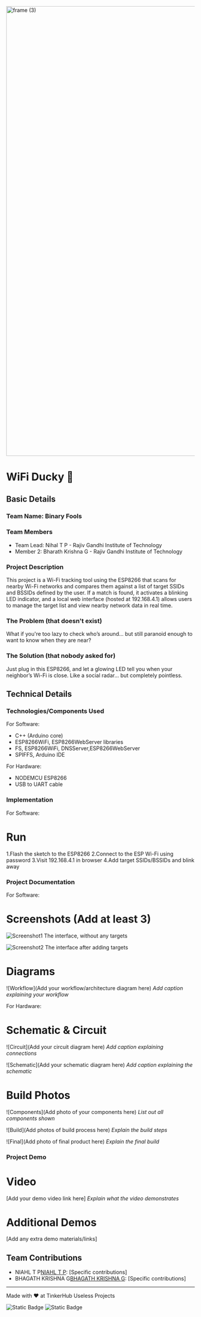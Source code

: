 <img width="3188" height="1202" alt="frame (3)" src="https://github.com/user-attachments/assets/517ad8e9-ad22-457d-9538-a9e62d137cd7" />


# WiFi Ducky 🎯 


## Basic Details
### Team Name: Binary Fools


### Team Members
- Team Lead: Nihal T P - Rajiv Gandhi Institute of Technology
- Member 2: Bharath Krishna G - Rajiv Gandhi Institute of Technology

### Project Description
This project is a Wi-Fi tracking tool using the ESP8266 that scans for nearby Wi-Fi networks and compares them against a list of target SSIDs and BSSIDs defined by the user. If a match is found, it activates a blinking LED indicator, and a local web interface (hosted at 192.168.4.1) allows users to manage the target list and view nearby network data in real time.

### The Problem (that doesn't exist)
What if you're too lazy to check who’s around... but still paranoid enough to want to know when they are near?

### The Solution (that nobody asked for)
Just plug in this ESP8266, and let a glowing LED tell you when your neighbor’s Wi-Fi is close. Like a social radar… but completely pointless.

## Technical Details
### Technologies/Components Used
For Software:
- C++ (Arduino core)
- ESP8266WiFi, ESP8266WebServer libraries
- FS, ESP8266WiFi, DNSServer,ESP8266WebServer 
- SPIFFS, Arduino IDE

For Hardware:
- NODEMCU ESP8266 
- USB to UART cable

### Implementation
For Software:
# Run

1.Flash the sketch to the ESP8266
2.Connect to the ESP Wi-Fi using password
3.Visit 192.168.4.1 in browser
4.Add target SSIDs/BSSIDs and blink away

### Project Documentation
For Software:

# Screenshots (Add at least 3)
![Screenshot1](/img/img1.jpg)
The interface, without any targets

![Screenshot2](/img/img2.jpg)
The interface after adding targets

# Diagrams
![Workflow](Add your workflow/architecture diagram here)
*Add caption explaining your workflow*

For Hardware:

# Schematic & Circuit
![Circuit](Add your circuit diagram here)
*Add caption explaining connections*

![Schematic](Add your schematic diagram here)
*Add caption explaining the schematic*

# Build Photos
![Components](Add photo of your components here)
*List out all components shown*

![Build](Add photos of build process here)
*Explain the build steps*

![Final](Add photo of final product here)
*Explain the final build*

### Project Demo
# Video
[Add your demo video link here]
*Explain what the video demonstrates*

# Additional Demos
[Add any extra demo materials/links]

## Team Contributions
- NIAHL T P[NIAHL T P](https://github.com/nihaltp): [Specific contributions]
- BHAGATH KRISHNA G[BHAGATH KRISHNA G](https://github.com/Bhagath-Kris07): [Specific contributions]

---
Made with ❤️ at TinkerHub Useless Projects 

![Static Badge](https://img.shields.io/badge/TinkerHub-24?color=%23000000&link=https%3A%2F%2Fwww.tinkerhub.org%2F)
![Static Badge](https://img.shields.io/badge/UselessProjects--25-25?link=https%3A%2F%2Fwww.tinkerhub.org%2Fevents%2FQ2Q1TQKX6Q%2FUseless%2520Projects)



